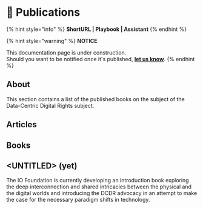 # 📓 Publications

{% hint style="info" %}
**ShortURL | Playbook | Assistant**
{% endhint %}

{% hint style="warning" %}
**NOTICE**

This documentation page is under construction.\
Should you want to be notified once it's published, [**let us know**](https://tiof.click/TIOFTarianUpdatesService).
{% endhint %}

## About

This section contains a list of the published books on the subject of the Data-Centric Digital Rights subject.

## Articles





## Books





## \<UNTITLED> (yet)

The IO Foundation is currently developing an introduction book exploring the deep interconnection and shared intricacies between the physical and the digital worlds and introducing the DCDR advocacy in an attempt to make the case for the necessary paradigm shifts in technology.

